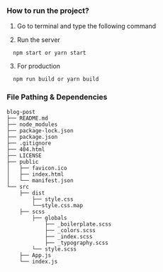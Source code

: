 ### How to run the project?

1. Go to terminal and type the following command

2. Run the server
```
  npm start or yarn start
```

3. For production
```
  npm run build or yarn build
```


### File Pathing & Dependencies

```
blog-post
├── README.md
├── node_modules
├── package-lock.json
├── package.json
├── .gitignore
├── 404.html
├── LICENSE
├── public
│   ├── favicon.ico
│   ├── index.html
│   └── manifest.json
└── src
    ├── dist
        ├── style.css
        └──style.css.map
    ├── scss
        ├── globals
            ├── _boilerplate.scss
            ├── _colors.scss
            ├── _index.scss
            ├── _typography.scss
        └── style.scss
    ├── App.js
    └── index.js
```

